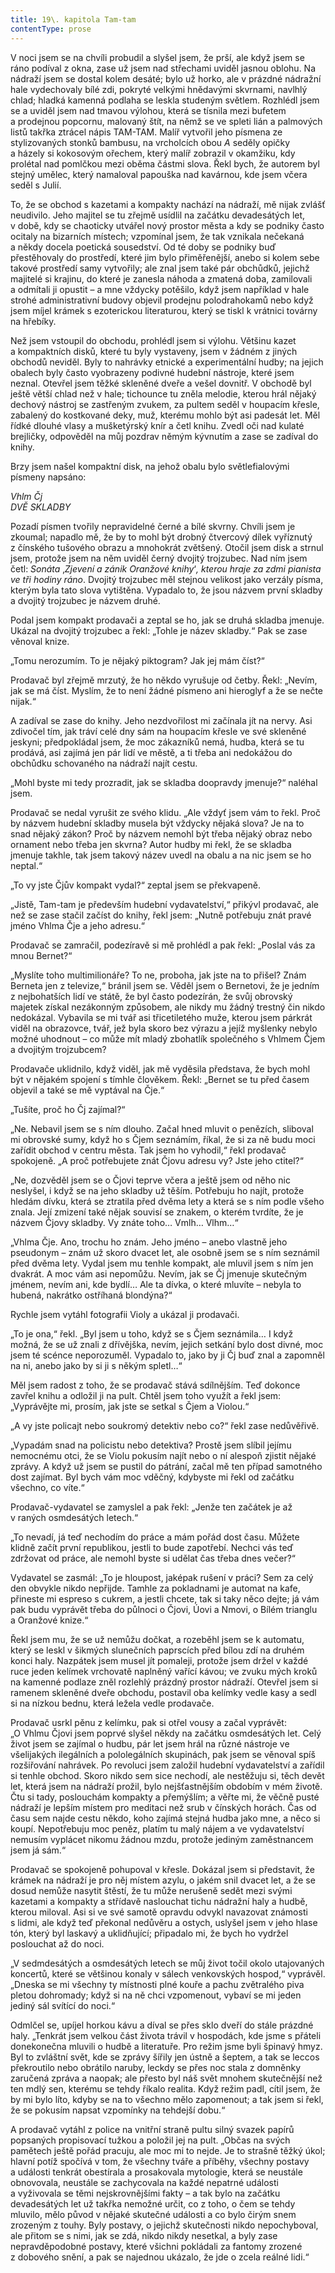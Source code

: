 ```yaml
---
title: 19\. kapitola Tam-tam
contentType: prose
---
```


<section>

V noci jsem se na chvíli probudil a slyšel jsem, že prší, ale když jsem se ráno podíval z okna, zase už jsem nad střechami uviděl jasnou oblohu. Na nádraží jsem se dostal kolem desáté; bylo už horko, ale v prázdné nádražní hale vydechovaly bílé zdi, pokryté velkými hnědavými skvrnami, navlhlý chlad; hladká kamenná podlaha se leskla studeným světlem. Rozhlédl jsem se a uviděl jsem nad tmavou výlohou, která se tísnila mezi bufetem a prodejnou popcornu, malovaný štít, na němž se ve spleti lián a palmových listů takřka ztrácel nápis TAM-TAM. Malíř vytvořil jeho písmena ze stylizovaných stonků bambusu, na vrcholcích obou _A_ seděly opičky a házely si kokosovým ořechem, který malíř zobrazil v okamžiku, kdy prolétal nad pomlčkou mezi oběma částmi slova. Řekl bych, že autorem byl stejný umělec, který namaloval papouška nad kavárnou, kde jsem včera seděl s Julií.

To, že se obchod s kazetami a kompakty nachází na nádraží, mě nijak zvlášť neudivilo. Jeho majitel se tu zřejmě usídlil na začátku devadesátých let, v době, kdy se chaoticky utvářel nový prostor města a kdy se podniky často ocitaly na bizarních místech; vzpomínal jsem, že tak vznikala nečekaná a někdy docela poetická sousedství. Od té doby se podniky buď přestěhovaly do prostředí, které jim bylo přiměřenější, anebo si kolem sebe takové prostředí samy vytvořily; ale znal jsem také pár obchůdků, jejichž majitelé si krajinu, do které je zanesla náhoda a zmatená doba, zamilovali a odmítali ji opustit – a mne vždycky potěšilo, když jsem například v hale strohé administrativní budovy objevil prodejnu polodrahokamů nebo když jsem míjel krámek s ezoterickou literaturou, který se tiskl k vrátnici továrny na hřebíky.

Než jsem vstoupil do obchodu, prohlédl jsem si výlohu. Většinu kazet a kompaktních disků, které tu byly vystaveny, jsem v žádném z jiných obchodů neviděl. Byly to nahrávky etnické a experimentální hudby; na jejich obalech byly často vyobrazeny podivné hudební nástroje, které jsem neznal. Otevřel jsem těžké skleněné dveře a vešel dovnitř. V obchodě byl ještě větší chlad než v hale; tichounce tu zněla melodie, kterou hrál nějaký dechový nástroj se zastřeným zvukem, za pultem seděl v houpacím křesle, zabalený do kostkované deky, muž, kterému mohlo být asi padesát let. Měl řídké dlouhé vlasy a mušketýrský knír a četl knihu. Zvedl oči nad kulaté brejličky, odpověděl na můj pozdrav němým kývnutím a zase se zadíval do knihy.

Brzy jsem našel kompaktní disk, na jehož obalu bylo světlefialovými písmeny napsáno:

</section>

<section>

<div class="centered">

<div class="verse">

_Vhlm Čj  
DVĚ SKLADBY_

</div>

</div>

</section>

<section>

Pozadí písmen tvořily nepravidelné černé a bílé skvrny. Chvíli jsem je zkoumal; napadlo mě, že by to mohl být drobný čtvercový dílek vyříznutý z čínského tušového obrazu a mnohokrát zvětšený. Otočil jsem disk a strnul jsem, protože jsem na něm uviděl černý dvojitý trojzubec. Nad ním jsem četl: _Sonáta_ ‚_Zjevení a zánik Oranžové knihy_‘_, kterou hraje za zdmi pianista ve tři hodiny ráno_. Dvojitý trojzubec měl stejnou velikost jako verzály písma, kterým byla tato slova vytištěna. Vypadalo to, že jsou názvem první skladby a dvojitý trojzubec je názvem druhé.

Podal jsem kompakt prodavači a zeptal se ho, jak se druhá skladba jmenuje. Ukázal na dvojitý trojzubec a řekl: „Tohle je název skladby.“ Pak se zase věnoval knize.

„Tomu nerozumím. To je nějaký piktogram? Jak jej mám číst?“

Prodavač byl zřejmě mrzutý, že ho někdo vyrušuje od četby. Řekl: „Nevím, jak se má číst. Myslím, že to není žádné písmeno ani hieroglyf a že se nečte nijak.“

A zadíval se zase do knihy. Jeho nezdvořilost mi začínala jít na nervy. Asi zdivočel tím, jak tráví celé dny sám na houpacím křesle ve své skleněné jeskyni; předpokládal jsem, že moc zákazníků nemá, hudba, která se tu prodává, asi zajímá jen pár lidí ve městě, a ti třeba ani nedokážou do obchůdku schovaného na nádraží najít cestu.

„Mohl byste mi tedy prozradit, jak se skladba doopravdy jmenuje?“ naléhal jsem.

Prodavač se nedal vyrušit ze svého klidu. „Ale vždyť jsem vám to řekl. Proč by názvem hudební skladby musela být vždycky nějaká slova? Je na to snad nějaký zákon? Proč by názvem nemohl být třeba nějaký obraz nebo ornament nebo třeba jen skvrna? Autor hudby mi řekl, že se skladba jmenuje takhle, tak jsem takový název uvedl na obalu a na nic jsem se ho neptal.“

„To vy jste Čjův kompakt vydal?“ zeptal jsem se překvapeně.

„Jistě, Tam-tam je především hudební vydavatelství,“ přikývl prodavač, ale než se zase stačil začíst do knihy, řekl jsem: „Nutně potřebuju znát pravé jméno Vhlma Čje a jeho adresu.“

Prodavač se zamračil, podezíravě si mě prohlédl a pak řekl: „Poslal vás za mnou Bernet?“

„Myslíte toho multimilionáře? To ne, proboha, jak jste na to přišel? Znám Berneta jen z televize,“ bránil jsem se. Věděl jsem o Bernetovi, že je jedním z nejbohatších lidí ve státě, že byl často podezírán, že svůj obrovský majetek získal nezákonným způsobem, ale nikdy mu žádný trestný čin nikdo nedokázal. Vybavila se mi tvář asi třicetiletého muže, kterou jsem párkrát viděl na obrazovce, tvář, jež byla skoro bez výrazu a jejíž myšlenky nebylo možné uhodnout – co může mít mladý zbohatlík společného s Vhlmem Čjem a dvojitým trojzubcem?

Prodavače uklidnilo, když viděl, jak mě vyděsila představa, že bych mohl být v nějakém spojení s tímhle člověkem. Řekl: „Bernet se tu před časem objevil a také se mě vyptával na Čje.“

„Tušíte, proč ho Čj zajímal?“

„Ne. Nebavil jsem se s ním dlouho. Začal hned mluvit o penězích, sliboval mi obrovské sumy, když ho s Čjem seznámím, říkal, že si za ně budu moci zařídit obchod v centru města. Tak jsem ho vyhodil,“ řekl prodavač spokojeně. „A proč potřebujete znát Čjovu adresu vy? Jste jeho ctitel?“

„Ne, dozvěděl jsem se o Čjovi teprve včera a ještě jsem od něho nic neslyšel, i když se na jeho skladby už těším. Potřebuju ho najít, protože hledám dívku, která se ztratila před dvěma lety a která se s ním podle všeho znala. Její zmizení také nějak souvisí se znakem, o kterém tvrdíte, že je názvem Čjovy skladby. Vy znáte toho… Vmlh… Vlhm…“

„Vhlma Čje. Ano, trochu ho znám. Jeho jméno – anebo vlastně jeho pseudonym – znám už skoro dvacet let, ale osobně jsem se s ním seznámil před dvěma lety. Vydal jsem mu tenhle kompakt, ale mluvil jsem s ním jen dvakrát. A moc vám asi nepomůžu. Nevím, jak se Čj jmenuje skutečným jménem, nevím ani, kde bydlí… Ale ta dívka, o které mluvíte – nebyla to hubená, nakrátko ostříhaná blondýna?“

Rychle jsem vytáhl fotografii Violy a ukázal ji prodavači.

„To je ona,“ řekl. „Byl jsem u toho, když se s Čjem seznámila… I když možná, že se už znali z dřívějška, nevím, jejich setkání bylo dost divné, moc jsem té scénce neporozuměl. Vypadalo to, jako by ji Čj buď znal a zapomněl na ni, anebo jako by si ji s někým spletl…“

Měl jsem radost z toho, že se prodavač stává sdílnějším. Teď dokonce zavřel knihu a odložil ji na pult. Chtěl jsem toho využít a řekl jsem: „Vyprávějte mi, prosím, jak jste se setkal s Čjem a Violou.“

„A vy jste policajt nebo soukromý detektiv nebo co?“ řekl zase nedůvěřivě.

„Vypadám snad na policistu nebo detektiva? Prostě jsem slíbil jejímu nemocnému otci, že se Violu pokusím najít nebo o ní alespoň zjistit nějaké zprávy. A když už jsem se pustil do pátrání, začal mě ten případ samotného dost zajímat. Byl bych vám moc vděčný, kdybyste mi řekl od začátku všechno, co víte.“

Prodavač-vydavatel se zamyslel a pak řekl: „Jenže ten začátek je až v raných osmdesátých letech.“

„To nevadí, já teď nechodím do práce a mám pořád dost času. Můžete klidně začít první republikou, jestli to bude zapotřebí. Nechci vás teď zdržovat od práce, ale nemohl byste si udělat čas třeba dnes večer?“

Vydavatel se zasmál: „To je hloupost, jaképak rušení v práci? Sem za celý den obvykle nikdo nepřijde. Tamhle za pokladnami je automat na kafe, přineste mi espreso s cukrem, a jestli chcete, tak si taky něco dejte; já vám pak budu vyprávět třeba do půlnoci o Čjovi, Úovi a Nmovi, o Bílém trianglu a Oranžové knize.“

Řekl jsem mu, že se už nemůžu dočkat, a rozeběhl jsem se k automatu, který se leskl v šikmých slunečních paprscích před bílou zdí na druhém konci haly. Nazpátek jsem musel jít pomaleji, protože jsem držel v každé ruce jeden kelímek vrchovatě naplněný vařící kávou; ve zvuku mých kroků na kamenné podlaze zněl rozlehlý prázdný prostor nádraží. Otevřel jsem si ramenem skleněné dveře obchodu, postavil oba kelímky vedle kasy a sedl si na nízkou bednu, která ležela vedle prodavače.

Prodavač usrkl pěnu z kelímku, pak si otřel vousy a začal vyprávět: „O Vhlmu Čjovi jsem poprvé slyšel někdy na začátku osmdesátých let. Celý život jsem se zajímal o hudbu, pár let jsem hrál na různé nástroje ve všelijakých ilegálních a pololegálních skupinách, pak jsem se věnoval spíš rozšiřování nahrávek. Po revoluci jsem založil hudební vydavatelství a zařídil si tenhle obchod. Skoro nikdo sem sice nechodí, ale nestěžuju si, těch devět let, která jsem na nádraží prožil, bylo nejšťastnějším obdobím v mém životě. Čtu si tady, poslouchám kompakty a přemýšlím; a věřte mi, že věčně pusté nádraží je lepším místem pro meditaci než srub v čínských horách. Čas od času sem najde cestu někdo, koho zajímá stejná hudba jako mne, a něco si koupí. Nepotřebuju moc peněz, platím tu malý nájem a ve vydavatelství nemusím vyplácet nikomu žádnou mzdu, protože jediným zaměstnancem jsem já sám.“

Prodavač se spokojeně pohupoval v křesle. Dokázal jsem si představit, že krámek na nádraží je pro něj místem azylu, o jakém snil dvacet let, a že se dosud nemůže nasytit štěstí, že tu může nerušeně sedět mezi svými kazetami a kompakty a střídavě naslouchat tichu nádražní haly a hudbě, kterou miloval. Asi si ve své samotě opravdu odvykl navazovat známosti s lidmi, ale když teď překonal nedůvěru a ostych, uslyšel jsem v jeho hlase tón, který byl laskavý a uklidňující; připadalo mi, že bych ho vydržel poslouchat až do noci.

„V sedmdesátých a osmdesátých letech se můj život točil okolo utajovaných koncertů, které se většinou konaly v sálech venkovských hospod,“ vyprávěl. „Dneska se mi všechny ty místnosti plné kouře a pachu zvětralého piva pletou dohromady; když si na ně chci vzpomenout, vybaví se mi jeden jediný sál svítící do noci.“

Odmlčel se, upíjel horkou kávu a díval se přes sklo dveří do stále prázdné haly. „Tenkrát jsem velkou část života trávil v hospodách, kde jsme s přáteli donekonečna mluvili o hudbě a literatuře. Pro režim jsme byli špinavý hmyz. Byl to zvláštní svět, kde se zprávy šířily jen ústně a šeptem, a tak se leccos překroutilo nebo obrátilo naruby, leckdy se přes noc stala z domněnky zaručená zpráva a naopak; ale přesto byl náš svět mnohem skutečnější než ten mdlý sen, kterému se tehdy říkalo realita. Když režim padl, cítil jsem, že by mi bylo líto, kdyby se na to všechno mělo zapomenout; a tak jsem si řekl, že se pokusím napsat vzpomínky na tehdejší dobu.“

A prodavač vytáhl z police na vnitřní straně pultu silný svazek papírů popsaných propisovací tužkou a položil jej na pult. „Občas na svých pamětech ještě pořád pracuju, ale moc mi to nejde. Je to strašně těžký úkol; hlavní potíž spočívá v tom, že všechny tváře a příběhy, všechny postavy a události tenkrát obestírala a prosakovala mytologie, která se neustále obnovovala, neustále se zachycovala na každé nepatrné události a vyživovala se těmi nejskrovnějšími fakty – a tak bylo na začátku devadesátých let už takřka nemožné určit, co z toho, o čem se tehdy mluvilo, mělo původ v nějaké skutečné události a co bylo čirým snem zrozeným z touhy. Byly postavy, o jejichž skutečnosti nikdo nepochyboval, ale přitom se s nimi, jak se zdá, nikdo nikdy nesetkal, a byly zase nepravděpodobné postavy, které všichni pokládali za fantomy zrozené z dobového snění, a pak se najednou ukázalo, že jde o zcela reálné lidi.“

</section>
